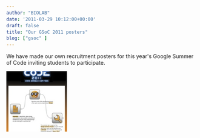 ```yaml
---
author: "BIOLAB"
date: '2011-03-29 10:12:00+00:00'
draft: false
title: "Our GSoC 2011 posters"
blog: ["gsoc" ]
---
```


We have made our own recruitment posters for this year's Google Summer of Code inviting students to participate.

![](gsoc-poster-eng_1.png__160x160_q95_crop_subject_location-354%2C500.jpg)
